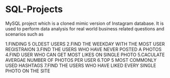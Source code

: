 # SQL-Projects
MySQL project which is a cloned mimic version of Instagram database. 
It is used to perform data analysis for real world business related questions and scenarios such as


1.FINDING 5 OLDEST USERS
2.FIND THE WEEKDAY WITH THE MOST USER REGISTRAION
3.FIND THE USERS WHO HAVE NEVER POSTED A PHOTOS
4.FIND USER WHO CAN GET MOST LIKES ON SINGLE PHOTO
5.CACULATE AVERGAE NUMBER OF PHOTOS PER USER
6.TOP 5 MOST COMMONLY USED HASHTAGS
7.FIND THE USERS WHO HAVE LIKED EVERY SINGLE PHOTO ON THE SITE

